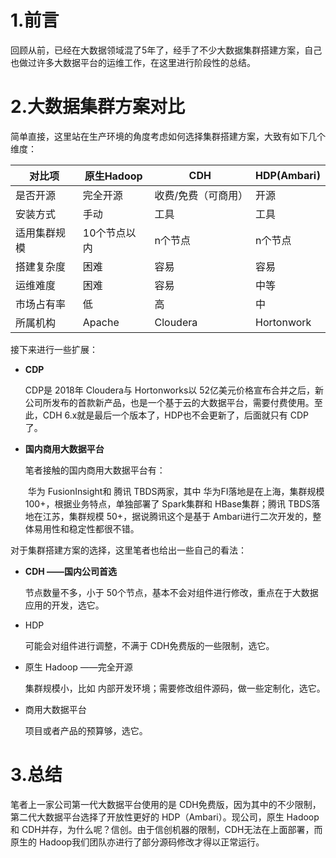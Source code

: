 # 1.前言

回顾从前，已经在大数据领域混了5年了，经手了不少大数据集群搭建方案，自己也做过许多大数据平台的运维工作，在这里进行阶段性的总结。

# 2.大数据集群方案对比

简单直接，这里站在生产环境的角度考虑如何选择集群搭建方案，大致有如下几个维度：

| 对比项       | 原生Hadoop   | CDH                 | HDP(Ambari) |
| ------------ | ------------ | ------------------- | ----------- |
| 是否开源     | 完全开源     | 收费/免费（可商用） | 开源        |
| 安装方式     | 手动         | 工具                | 工具        |
| 适用集群规模 | 10个节点以内 | n个节点             | n个节点     |
| 搭建复杂度   | 困难         | 容易                | 容易        |
| 运维难度     | 困难         | 容易                | 中等        |
| 市场占有率   | 低           | 高                  | 中          |
| 所属机构     | Apache       | Cloudera            | Hortonwork  |

接下来进行一些扩展：

- **CDP**

  CDP是 2018年 Cloudera与 Hortonworks以 52亿美元价格宣布合并之后，新公司所发布的首款新产品，也是一个基于云的大数据平台，需要付费使用。至此，CDH 6.x就是最后一个版本了，HDP也不会更新了，后面就只有 CDP了。

- **国内商用大数据平台**

  笔者接触的国内商用大数据平台有：

  ​	华为 FusionInsight和 腾讯 TBDS两家，其中 华为FI落地是在上海，集群规模 100+，根据业务特点，单独部署了 Spark集群和 HBase集群；腾讯 TBDS落地在江苏，集群规模 50+，据说腾讯这个是基于 Ambari进行二次开发的，整体易用性和稳定性都很不错。

对于集群搭建方案的选择，这里笔者也给出一些自己的看法：

- **CDH ——国内公司首选**

  节点数量不多，小于 50个节点，基本不会对组件进行修改，重点在于大数据应用的开发，选它。

- HDP

  可能会对组件进行调整，不满于 CDH免费版的一些限制，选它。

- 原生 Hadoop ——完全开源

  集群规模小，比如 内部开发环境；需要修改组件源码，做一些定制化，选它。

- 商用大数据平台

  项目或者产品的预算够，选它。

# 3.总结

笔者上一家公司第一代大数据平台使用的是 CDH免费版，因为其中的不少限制，第二代大数据平台选择了开放性更好的 HDP（Ambari）。现公司，原生 Hadoop和 CDH并存，为什么呢？信创。由于信创机器的限制，CDH无法在上面部署，而原生的 Hadoop我们团队亦进行了部分源码修改才得以正常运行。



